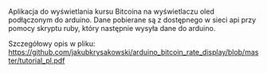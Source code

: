 Aplikacja do wyświetlania kursu Bitcoina na wyświetlaczu oled podłączonym do arduino.
Dane pobierane są z dostępnego w sieci api przy pomocy skryptu ruby, który następnie wysyła dane do arduino.

Szczegółowy opis w pliku: https://github.com/jakubkrysakowski/arduino_bitcoin_rate_display/blob/master/tutorial_pl.pdf
